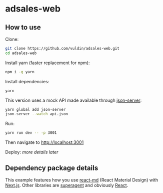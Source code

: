 
# adsales-web

## How to use

Clone:

```bash
git clone https://github.com/vuldin/adsales-web.git
cd adsales-web
```
Install yarn (faster replacement for npm):

```bash
npm i -g yarn
```

Install dependencies:

```bash
yarn
```

This version uses a mock API made available through [json-server](https://github.com/typicode/json-server):

```bash
yarn global add json-server
json-server --watch api.json
```

Run:
```bash
yarn run dev -- -p 3001
```

Then navigate to [http://localhost:3001](http://localhost:3001)

Deploy: *more details later*

## Dependency package details

This example features how you use [react-md](https://react-md.mlaursen.com/) (React Material Design) with [Next.js](https://github.com/zeit/next.js).
Other libraries are [superagent](https://www.npmjs.com/package/superagent) and obviously [React](https://facebook.github.io/react/).
